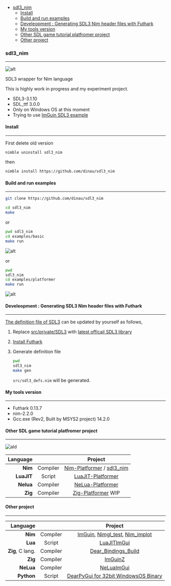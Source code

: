<!-- START doctoc generated TOC please keep comment here to allow auto update -->
<!-- DON'T EDIT THIS SECTION, INSTEAD RE-RUN doctoc TO UPDATE -->

- [sdl3_nim](#sdl3_nim)
  - [Install](#install)
  - [Build and run examples](#build-and-run-examples)
  - [Develeopment : Generating SDL3 Nim header files with Futhark](#develeopment--generating-sdl3-nim-header-files-with-futhark)
  - [My tools version](#my-tools-version)
  - [Other SDL game tutorial platfromer project](#other-sdl-game-tutorial-platfromer-project)
  - [Other project](#other-project)

<!-- END doctoc generated TOC please keep comment here to allow auto update -->

### sdl3_nim

---

![alt](https://github.com/dinau/sdl3_nim/actions/workflows/windows.yml/badge.svg)  

SDL3 wrapper for Nim language

This is highly work in progress and my experiment project.


- SDL3-3.1.10
- SDL_ttf 3.0.0
- Only on Windows OS at this moment
- Trying to use [ImGuin SDL3 example](https://github.com/dinau/imguin_examples#glfw_opengl3_image_load--sdl2_opengl3---sdl3_opengl3)


#### Install

---


First delete old version 

```sh
nimble uninstall sdl3_nim
```

then

```sh
nimble install https://github.com/dinau/sdl3_nim 
```

#### Build and run examples

---

```sh
git clone https://github.com/dinau/sdl3_nim
```

```sh
cd sdl3_nim
make 
```

or 

```sh
pwd sdl3_nim
cd examples/basic
make run
```

![alt](https://github.com/dinau/sdl3_nim/raw/main/src/private/img/basic-nim-sdl3.gif)  

or

```sh
pwd 
sdl3_nim
cd examples/platformer
make run
```

![alt](https://github.com/dinau/sdl3_nim/raw/main/src/private/img/platformer-nim-sdl3.gif)  

#### Develeopment : Generating SDL3 Nim header files with Futhark

---

[The definition file of SDL3](src/sdl3_defs.nim) can be updated by yourself as follows, 

1. Replace [src/private/SDL3](src/private/SDL3) with  [latest officail SDL3 library](https://github.com/libsdl-org/SDL/releases)
1. [Install Futhark](https://github.com/PMunch/futhark#installation)
1. Generate definition file

   ```sh
   pwd 
   sdl3_nim
   make gen
   ```

   `src/sdl3_defs.nim` will be generated.

#### My tools version 

---

- Futhark 0.13.7
- nim-2.2.0
- Gcc.exe (Rev2, Built by MSYS2 project) 14.2.0

#### Other SDL game tutorial platfromer project

---

![ald](https://github.com/dinau/luajit-platformer/raw/main/img/platformer-luajit-sdl2.gif)

| Language             |          | Project                                                                                                   |
| -------------------: | :---:    | :----------------------------------------------------------------:                                        |
| **Nim**              | Compiler | [Nim-Platformer](https://github.com/dinau/nim-platformer) / [sdl3_nim](https://github.com/dinau/sdl3_nim) |
| **LuaJIT**           | Script   | [LuaJIT-Platformer](https://github.com/dinau/luajit-platformer)                                           |
| **Nelua**            | Compiler | [NeLua-Platformer](https://github.com/dinau/nelua-platformer)                                             |
| **Zig**              | Compiler | [Zig-Platformer](https://github.com/dinau/zig-platformer) WIP                                             |

#### Other project

---

| Language             |          | Project                                                                                                                                         |
| -------------------: | :---:    | :----------------------------------------------------------------:                                                                              |
| **Nim**              | Compiler | [ImGuin](https://github.com/dinau/imguin), [Nimgl_test](https://github.com/dinau/nimgl_test), [Nim_implot](https://github.com/dinau/nim_implot) |
| **Lua**              | Script   | [LuaJITImGui](https://github.com/dinau/luajitImGui)                                                                                             |
| **Zig**, C lang.     | Compiler | [Dear_Bindings_Build](https://github.com/dinau/dear_bindings_build)                                                                             |
| **Zig**              | Compiler | [ImGuinZ](https://github.com/dinau/imguinz)                                                                                                     |
| **NeLua**            | Compiler | [NeLuaImGui](https://github.com/dinau/neluaImGui)                                                                                               |
| **Python**           | Script   | [DearPyGui for 32bit WindowsOS Binary](https://github.com/dinau/DearPyGui32/tree/win32)                                                         |
